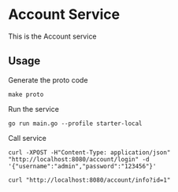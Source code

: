 # Account Service

This is the Account service

## Usage

Generate the proto code

```
make proto
```

Run the service

```
go run main.go --profile starter-local
```

Call service

```shell script
curl -XPOST -H"Content-Type: application/json" "http://localhost:8080/account/login" -d '{"username":"admin","password":"123456"}'

curl "http://localhost:8080/account/info?id=1"
```


